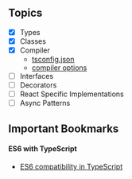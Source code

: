 ## Topics

- [x] Types
- [x] Classes
- [x] Compiler
    - [tsconfig.json](http://www.typescriptlang.org/docs/handbook/tsconfig-json.html)
    - [compiler options](http://www.typescriptlang.org/docs/handbook/compiler-options.html)
- [ ] Interfaces
- [ ] Decorators
- [ ] React Specific Implementations
- [ ] Async Patterns 

## Important Bookmarks

#### ES6 with TypeScript

- [ES6 compatibility in TypeScript](http://kangax.github.io/compat-table/es6/)